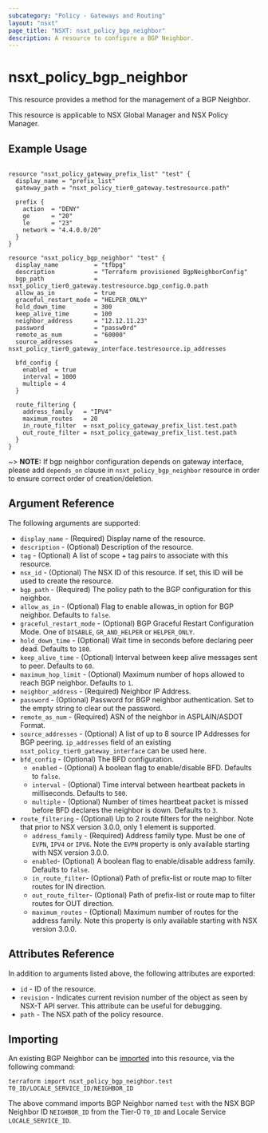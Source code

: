 ```yaml
---
subcategory: "Policy - Gateways and Routing"
layout: "nsxt"
page_title: "NSXT: nsxt_policy_bgp_neighbor"
description: A resource to configure a BGP Neighbor.
---
```


# nsxt_policy_bgp_neighbor

This resource provides a method for the management of a BGP Neighbor.

This resource is applicable to NSX Global Manager and NSX Policy Manager.

## Example Usage

```hcl

resource "nsxt_policy_gateway_prefix_list" "test" {
  display_name = "prefix_list"
  gateway_path = "nsxt_policy_tier0_gateway.testresource.path"

  prefix {
    action  = "DENY"
    ge      = "20"
    le      = "23"
    network = "4.4.0.0/20"
  }
}

resource "nsxt_policy_bgp_neighbor" "test" {
  display_name          = "tfbpg"
  description           = "Terraform provisioned BgpNeighborConfig"
  bgp_path              = nsxt_policy_tier0_gateway.testresource.bgp_config.0.path
  allow_as_in           = true
  graceful_restart_mode = "HELPER_ONLY"
  hold_down_time        = 300
  keep_alive_time       = 100
  neighbor_address      = "12.12.11.23"
  password              = "passw0rd"
  remote_as_num         = "60000"
  source_addresses      = nsxt_policy_tier0_gateway_interface.testresource.ip_addresses

  bfd_config {
    enabled  = true
    interval = 1000
    multiple = 4
  }

  route_filtering {
    address_family   = "IPV4"
    maximum_routes   = 20
    in_route_filter  = nsxt_policy_gateway_prefix_list.test.path
    out_route_filter = nsxt_policy_gateway_prefix_list.test.path
  }
}
```

~> **NOTE:** If bgp neighbor configuration depends on gateway interface, please add `depends_on` clause in `nsxt_policy_bgp_neighbor` resource in order to ensure correct order of creation/deletion.


## Argument Reference

The following arguments are supported:

* `display_name` - (Required) Display name of the resource.
* `description` - (Optional) Description of the resource.
* `tag` - (Optional) A list of scope + tag pairs to associate with this resource.
* `nsx_id` - (Optional) The NSX ID of this resource. If set, this ID will be used to create the resource.
* `bgp_path` - (Required) The policy path to the BGP configuration for this neighbor.
* `allow_as_in` - (Optional) Flag to enable allowas_in option for BGP neighbor. Defaults to `false`.
* `graceful_restart_mode` - (Optional) BGP Graceful Restart Configuration Mode. One of `DISABLE`, `GR_AND_HELPER` or `HELPER_ONLY`.
* `hold_down_time` - (Optional) Wait time in seconds before declaring peer dead. Defaults to `180`.
* `keep_alive_time` - (Optional) Interval between keep alive messages sent to peer. Defaults to `60`.
* `maximum_hop_limit` - (Optional) Maximum number of hops allowed to reach BGP neighbor. Defaults to `1`.
* `neighbor_address` - (Required) Neighbor IP Address.
* `password` - (Optional) Password for BGP neighbor authentication. Set to the empty string to clear out the password.
* `remote_as_num` - (Required) ASN of the neighbor in ASPLAIN/ASDOT Format.
* `source_addresses` - (Optional) A list of up to 8 source IP Addresses for BGP peering. `ip_addresses` field of an existing `nsxt_policy_tier0_gateway_interface` can be used here.
* `bfd_config` - (Optional) The BFD configuration.
  * `enabled` - (Optional) A boolean flag to enable/disable BFD. Defaults to `false`.
  * `interval` - (Optional) Time interval between heartbeat packets in milliseconds. Defaults to `500`.
  * `multiple` - (Optional) Number of times heartbeat packet is missed before BFD declares the neighbor is down. Defaults to `3`.
* `route_filtering` - (Optional) Up to 2 route filters for the neighbor. Note that prior to NSX version 3.0.0, only 1 element is supported.
  * `address_family` - (Required) Address family type. Must be one of `EVPN`, `IPV4` or `IPV6`. Note the `EVPN` property is only available starting with NSX version 3.0.0.
  * `enabled`- (Optional) A boolean flag to enable/disable address family. Defaults to `false`.
  * `in_route_filter`- (Optional) Path of prefix-list or route map to filter routes for IN direction.
  * `out_route_filter`- (Optional) Path of prefix-list or route map to filter routes for OUT direction.
  * `maximum_routes` - (Optional) Maximum number of routes for the address family. Note this property is only available starting with NSX version 3.0.0.

## Attributes Reference

In addition to arguments listed above, the following attributes are exported:

* `id` - ID of the resource.
* `revision` - Indicates current revision number of the object as seen by NSX-T API server. This attribute can be useful for debugging.
* `path` - The NSX path of the policy resource.

## Importing

An existing BGP Neighbor can be [imported][docs-import] into this resource, via the following command:

[docs-import]: /docs/import/index.html

```
terraform import nsxt_policy_bgp_neighbor.test T0_ID/LOCALE_SERVICE_ID/NEIGHBOR_ID
```

The above command imports BGP Neighbor named `test` with the NSX BGP Neighbor ID `NEIGHBOR_ID` from the Tier-0 `T0_ID` and Locale Service `LOCALE_SERVICE_ID`.
